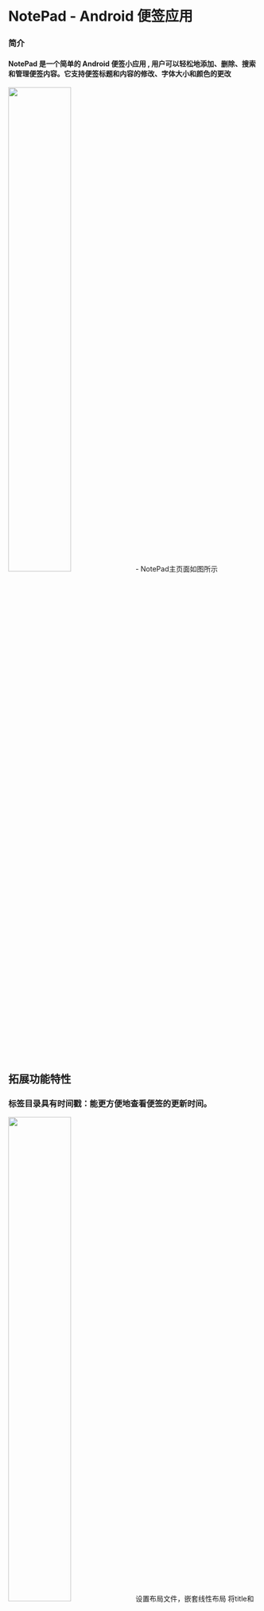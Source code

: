 # NotePad - Android 便签应用

### 简介

#### NotePad 是一个简单的 Android 便签小应用 , 用户可以轻松地添加、删除、搜索和管理便签内容。它支持便签标题和内容的修改、字体大小和颜色的更改


<img src="png/img.png" width="50%"/>
- NotePad主页面如图所示




## 拓展功能特性

###   标签目录具有时间戳：能更方便地查看便签的更新时间。
<img src="png/img_2.png" width="50%"/>
设置布局文件，嵌套线性布局
将title和时间绑定在ListView中
    
     <LinearLayout xmlns:android="http://schemas.android.com/apk/res/android"
         android:layout_width="match_parent"
         android:layout_height="wrap_content"
         android:orientation="horizontal"
         android:layout_marginTop="10dp"
         android:background="?android:attr/selectableItemBackground">
     
         <LinearLayout
             android:layout_width="match_parent"
             android:layout_height="wrap_content"
             android:orientation="vertical"
     
             android:background="@drawable/text_1"
             android:layout_margin="7dp"
             >
     
     
             <TextView
                 android:id="@android:id/text1"
                 android:layout_width="match_parent"
                 android:layout_height="54dp"
                 android:layout_margin="5px"
                 android:gravity="center_vertical"
                 android:paddingLeft="10dip"
                 android:paddingTop="3dip"
                 android:singleLine="true"
                 android:textAppearance="?android:attr/textAppearanceLarge"
                 android:textColor="#AB000000" />
     <!--笔记列表显示笔记条目的时间戳-->
             <TextView
                 android:id="@android:id/text2"
                 android:layout_width="match_parent"
                 android:layout_height="25dp"
                 android:paddingLeft="13dip"
                 android:textColor="#AB000000" />
     
         </LinearLayout>
     </LinearLayout>



### 搜索便签：通过搜索栏快速查找特定的便签。
<img src="png/img_1.png" width="50%"/>    
<img src="png/img_3.png" width="50%"/>    
<img src="png/img_4.png" width="50%"/>    


### 更改便签字体大小与颜色：可以根据个人需求更改便签内容的字体大小和颜色。
<img src="png/img_5.png" width="50%"/>    
<img src="png/img_6.png" width="50%"/>    
<img src="png/img_7.png" width="50%"/>    
<img src="png/img_8.png" width="50%"/>    
<img src="png/img_9.png" width="50%"/>    
